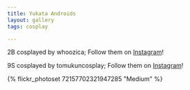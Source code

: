 ```yaml
---
title: Yukata Androids
layout: gallery
tags: cosplay

---
```


2B cosplayed by whoozica; Follow them on [Instagram](https://www.instagram.com/whoozica)!

9S cosplayed by tomukuncosplay; Follow them on [Instagram](https://www.instagram.com/tomukuncosplay)!

{% flickr_photoset 72157702321947285 "Medium" %}